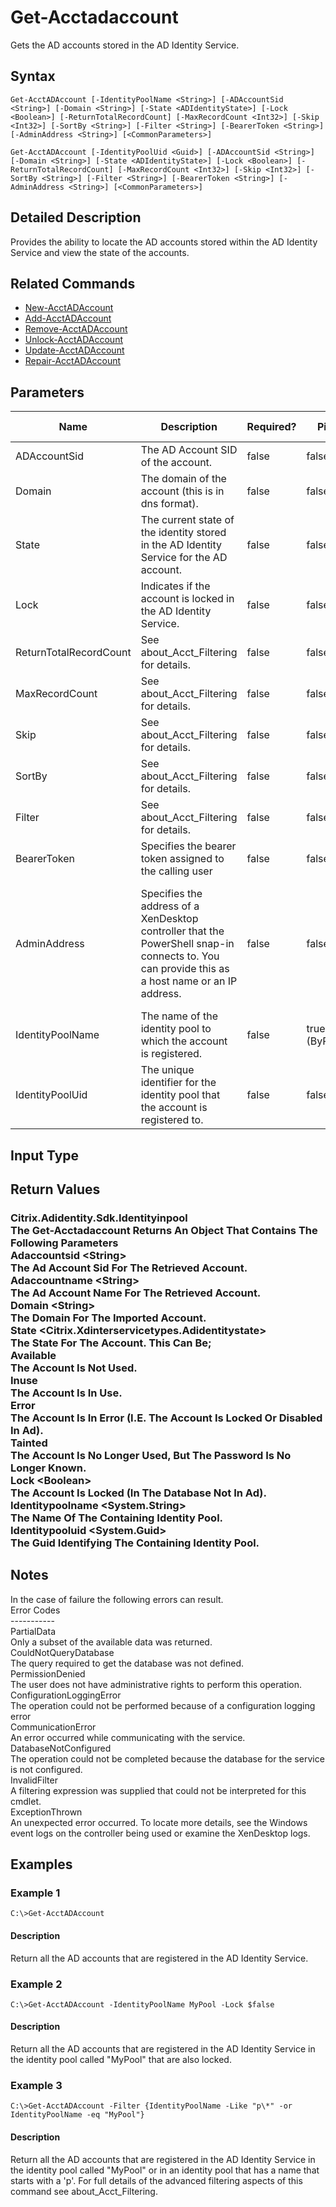 ﻿
# Get-Acctadaccount
Gets the AD accounts stored in the AD Identity Service.
## Syntax
```
Get-AcctADAccount [-IdentityPoolName <String>] [-ADAccountSid <String>] [-Domain <String>] [-State <ADIdentityState>] [-Lock <Boolean>] [-ReturnTotalRecordCount] [-MaxRecordCount <Int32>] [-Skip <Int32>] [-SortBy <String>] [-Filter <String>] [-BearerToken <String>] [-AdminAddress <String>] [<CommonParameters>]

Get-AcctADAccount [-IdentityPoolUid <Guid>] [-ADAccountSid <String>] [-Domain <String>] [-State <ADIdentityState>] [-Lock <Boolean>] [-ReturnTotalRecordCount] [-MaxRecordCount <Int32>] [-Skip <Int32>] [-SortBy <String>] [-Filter <String>] [-BearerToken <String>] [-AdminAddress <String>] [<CommonParameters>]
```
## Detailed Description
Provides the ability to locate the AD accounts stored within the AD Identity Service and view the state of the accounts.


## Related Commands

* [New-AcctADAccount](./New-AcctADAccount/)
* [Add-AcctADAccount](./Add-AcctADAccount/)
* [Remove-AcctADAccount](./Remove-AcctADAccount/)
* [Unlock-AcctADAccount](./Unlock-AcctADAccount/)
* [Update-AcctADAccount](./Update-AcctADAccount/)
* [Repair-AcctADAccount](./Repair-AcctADAccount/)
## Parameters
| Name   | Description | Required? | Pipeline Input | Default Value |
| --- | --- | --- | --- | --- |
| ADAccountSid | The AD Account SID of the account. | false | false |  |
| Domain | The domain of the account (this is in dns format). | false | false |  |
| State | The current state of the identity stored in the AD Identity Service for the AD account. | false | false |  |
| Lock | Indicates if the account is locked in the AD Identity Service. | false | false |  |
| ReturnTotalRecordCount | See about\_Acct\_Filtering for details. | false | false | false |
| MaxRecordCount | See about\_Acct\_Filtering for details. | false | false | 250 |
| Skip | See about\_Acct\_Filtering for details. | false | false | 0 |
| SortBy | See about\_Acct\_Filtering for details. | false | false |  |
| Filter | See about\_Acct\_Filtering for details. | false | false |  |
| BearerToken | Specifies the bearer token assigned to the calling user | false | false |  |
| AdminAddress | Specifies the address of a XenDesktop controller that the PowerShell snap-in connects to.  You can provide this as a host name or an IP address. | false | false | LocalHost. Once a value is provided by any cmdlet, this value becomes the default. |
| IdentityPoolName | The name of the identity pool to which the account is registered. | false | true (ByPropertyName) |  |
| IdentityPoolUid | The unique identifier for the identity pool that the account is registered to. | false | false |  |

## Input Type

### 

## Return Values

### Citrix.Adidentity.Sdk.Identityinpool<br>    The Get-Acctadaccount Returns An Object That Contains The Following Parameters<br>        Adaccountsid &lt;String&gt;<br>            The Ad Account Sid For The Retrieved Account.<br>        Adaccountname &lt;String&gt;<br>          The Ad Account Name For The Retrieved Account.<br>          Domain &lt;String&gt;<br>            The Domain For The Imported Account.<br>        State &lt;Citrix.Xdinterservicetypes.Adidentitystate&gt;<br>            The State For The Account. This Can Be;<br>                Available<br>                    The Account Is Not Used.<br>                Inuse<br>                    The Account Is In Use.<br>                Error<br>                    The Account Is In Error (I.E. The Account Is Locked Or Disabled In Ad).<br>                Tainted<br>                     The Account Is No Longer Used, But The Password Is No Longer Known.<br>        Lock &lt;Boolean&gt;<br>            The Account Is Locked (In The Database Not In Ad).<br>        Identitypoolname &lt;System.String&gt;<br>            The Name Of The Containing Identity Pool.<br>        Identitypooluid &lt;System.Guid&gt;<br>            The Guid Identifying The Containing Identity Pool.

## Notes
In the case of failure the following errors can result.<br>    Error Codes<br>    -----------<br>    PartialData<br>    Only a subset of the available data was returned.<br>    CouldNotQueryDatabase<br>    The query required to get the database was not defined.<br>    PermissionDenied<br>    The user does not have administrative rights to perform this operation.<br>    ConfigurationLoggingError<br>    The operation could not be performed because of a configuration logging error<br>    CommunicationError<br>    An error occurred while communicating with the service.<br>    DatabaseNotConfigured<br>    The operation could not be completed because the database for the service is not configured.<br>    InvalidFilter<br>    A filtering expression was supplied that could not be interpreted for this cmdlet.<br>    ExceptionThrown<br>    An unexpected error occurred.  To locate more details, see the Windows event logs on the controller being used or examine the XenDesktop logs.
## Examples

### Example 1
```
C:\>Get-AcctADAccount
```
#### Description
Return all the AD accounts that are registered in the AD Identity Service.
### Example 2
```
C:\>Get-AcctADAccount -IdentityPoolName MyPool -Lock $false
```
#### Description
Return all the AD accounts that are registered in the AD Identity Service in the identity pool called "MyPool" that are also locked.
### Example 3
```
C:\>Get-AcctADAccount -Filter {IdentityPoolName -Like "p\*" -or IdentityPoolName -eq "MyPool"}
```
#### Description
Return all the AD accounts that are registered in the AD Identity Service in the identity pool called "MyPool" or in an identity pool that has a name that starts with a 'p'.  For full details of the advanced filtering aspects of this command see about\_Acct\_Filtering.
